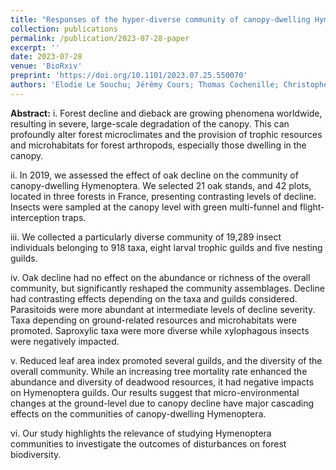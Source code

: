 ```yaml
---
title: "Responses of the hyper-diverse community of canopy-dwelling Hymenoptera to oak decline"
collection: publications
permalink: /publication/2023-07-28-paper
excerpt: ''
date: 2023-07-28
venue: 'BioRxiv'
preprint: 'https://doi.org/10.1101/2023.07.25.550070'
authors: 'Elodie Le Souchu; Jérémy Cours; Thomas Cochenille; Christophe Bouget; Stéphanie Bankhead-Dronnet; Patrick Burguet; Clarisse Gabard; Christophe Galkowski; Bruno Gereys; Franck Herbrecht; Barbara Joncour; Erwann Marhic; Denis Michez; Peter Neerup Buhl; Thierry Noblecourt; David G Notton; Willian Penigot; Jean-Yves Rasplus; Thierry Robert; Arnstein Staverlokk; Cécile Vincent-Barbaroux & Aurélien Sallé'
---
```


**Abstract:** i. Forest decline and dieback are growing phenomena worldwide, resulting in severe, large-scale degradation of the canopy. This can profoundly alter forest microclimates and the provision of trophic resources and microhabitats for forest arthropods, especially those dwelling in the canopy.

ii. In 2019, we assessed the effect of oak decline on the community of canopy-dwelling Hymenoptera. We selected 21 oak stands, and 42 plots, located in three forests in France, presenting contrasting levels of decline. Insects were sampled at the canopy level with green multi-funnel and flight-interception traps.

iii. We collected a particularly diverse community of 19,289 insect individuals belonging to 918 taxa, eight larval trophic guilds and five nesting guilds.

iv. Oak decline had no effect on the abundance or richness of the overall community, but significantly reshaped the community assemblages. Decline had contrasting effects depending on the taxa and guilds considered. Parasitoids were more abundant at intermediate levels of decline severity. Taxa depending on ground-related resources and microhabitats were promoted. Saproxylic taxa were more diverse while xylophagous insects were negatively impacted.

v. Reduced leaf area index promoted several guilds, and the diversity of the overall community. While an increasing tree mortality rate enhanced the abundance and diversity of deadwood resources, it had negative impacts on Hymenoptera guilds. Our results suggest that micro-environmental changes at the ground-level due to canopy decline have major cascading effects on the communities of canopy-dwelling Hymenoptera.

vi. Our study highlights the relevance of studying Hymenoptera communities to investigate the outcomes of disturbances on forest biodiversity.
